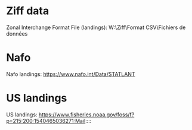 # Ziff data

Zonal Interchange Format File (landings): W:\Ziff\Format CSV\Fichiers de données

# Nafo

Nafo landings: https://www.nafo.int/Data/STATLANT

# US landings

US landings: https://www.fisheries.noaa.gov/foss/f?p=215:200:1540465036271:Mail::::

